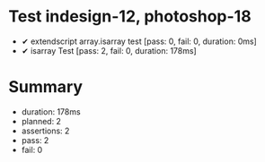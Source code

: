 # Test indesign-12, photoshop-18
- ✔ extendscript array.isarray test [pass: 0, fail: 0, duration: 0ms]
- ✔ isarray Test [pass: 2, fail: 0, duration: 178ms]

# Summary
- duration: 178ms
- planned: 2
- assertions: 2
- pass: 2
- fail: 0

